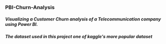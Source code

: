 ### PBI-Churn-Analysis

##### Visualizing a Customer Churn analysis of a Telecommunication company using Power BI.

##### The dataset used in this project one of kaggle's more popular dataset
